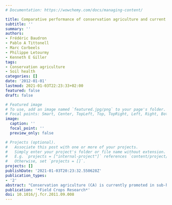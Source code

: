 ```yaml
---
# Documentation: https://wowchemy.com/docs/managing-content/

title: Comparative performance of conservation agriculture and current smallholder farming practices in semi-arid Zimbabwe
subtitle: ''
summary: ''
authors:
- Frédéric Baudron
- Pablo A Tittonell
- Marc Corbeels
- Philippe Letourmy
- Kenneth E Giller
tags:
- Conservation agriculture
- Soil health
categories: []
date: '2012-01-01'
lastmod: 2021-01-03T22:23:33+02:00
featured: false
draft: false

# Featured image
# To use, add an image named `featured.jpg/png` to your page's folder.
# Focal points: Smart, Center, TopLeft, Top, TopRight, Left, Right, BottomLeft, Bottom, BottomRight.
image:
  caption: ''
  focal_point: ''
  preview_only: false

# Projects (optional).
#   Associate this post with one or more of your projects.
#   Simply enter your project's folder or file name without extension.
#   E.g. `projects = ["internal-project"]` references `content/project/deep-learning/index.md`.
#   Otherwise, set `projects = []`.
projects: []
publishDate: '2021-01-03T20:23:32.550628Z'
publication_types:
- '2'
abstract: "Conservation agriculture (CA) is currently promoted in sub-humid and semi-arid areas of sub-Saharan Africa as a means to increase crop water use efficiency and stabilize yields. In this study, conducted during three consecutive seasons in a semi-arid area of Zimbabwe, the short-term performance of CA and current farming practices (CP) were compared in two multi-locational experiments: (1) unfertilised on-farm trials with a cotton-sorghum rotation during three consecutive seasons, and (2) farmers' cotton fields receiving fertiliser provided on credit by cotton companies during two consecutive seasons. In both cases, residues for mulch were produced in situ. In addition to biophysical measurements, farmers' perceptions of the technology were appraised. CA did not affect cotton productivity during the first 2 years of the experiments, which received average or above average rainfall. During the drier 2009-2010 season CA had a negative effect on crop yield both in the on-farm trials (average yield of 730 and 820kgha -1 under CA and CP, respectively) and in the farmers' cotton fields (average yield of 1220 and 1440 kg ha-1 under CA and CP, respectively). There was no difference in water runoff between CA and CP on a relatively fine-textured soil, but significantly more runoff with CA on a coarser-textured soil (14mm during the wetter 2008-2009 season), due to soil surface crusting and soil compaction. Most soils in the study area fall into this latter category. For this reason, farmers perceived ploughing as necessary during drier years to maximize water infiltration, but perceived CA as beneficial during wetter years as a means to 'shed water' and avoid water-logging. This is rather counterintuitive vis-a-vis the common description of CA as a water-harvesting technology. Soil crusting and compaction may be avoided by the production and retention of quantities of biomass greater than what was realised in this study (on average, only 770 kg ha-1 of residues were retained as mulch in the on-farm trials). This may be achieved through better crop management (e.g. adequate fertilisation, timely planting, crop protection) in combination with intercropping. Increasing crop primary productivity (e.g. through adequate fertilisation, timely planting and crop protection) is a pre-requisite for the principles of CA to benefit smallholders under semi-arid conditions. Our results indicate that certain legume intercropping combinations may contribute to such an end. © 2011 Elsevier B.V."
publication: '*Field Crops Research*'
doi: 10.1016/j.fcr.2011.09.008
---
```

